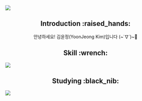 <img src="https://capsule-render.vercel.app/api?type=waving&color=gradient&height=200&section=header&text=Jerry's%20Github&fontSize=80" />

<div align=center>
  <h2>Introduction :raised_hands:</h2>
  안녕하세요! 김윤정(YoonJeong Kim)입니다 (~˙∇˙)~📣<br>
</div>

<div align=center>
  <h2>Skill :wrench:</h2>
  
  <img src="https://github-readme-stats.vercel.app/api/top-langs/?username=kingodjerry" style="display: block;">
</div>





<div align=center>
<h2>Studying :black_nib:</h2>
</div>

<img src="https://capsule-render.vercel.app/api?type=waving&color=gradient&height=200&section=footer" />
